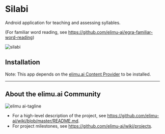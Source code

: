 # Silabi

Android application for teaching and assessing syllables.

(For familiar word reading, see https://github.com/elimu-ai/egra-familiar-word-reading)

![silabi](https://user-images.githubusercontent.com/15718174/27005644-b952e078-4e22-11e7-8773-cb8f0eb314cb.png)

## Installation

Note: This app depends on the [elimu.ai Content Provider](https://github.com/elimu-ai/content-provider) to be installed.

---

## About the elimu.ai Community

![elimu ai-tagline](https://user-images.githubusercontent.com/15718174/54360503-e8e88980-465c-11e9-9792-32b513105cf3.png)

 * For a high-level description of the project, see https://github.com/elimu-ai/wiki/blob/master/README.md.
 * For project milestones, see https://github.com/elimu-ai/wiki/projects.
